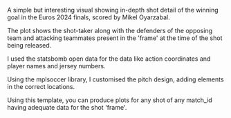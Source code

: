 A simple but interesting visual showing in-depth shot detail of the winning goal in the Euros 2024 finals, scored by Mikel Oyarzabal.    

The plot shows the shot-taker along with the defenders of the opposing team and attacking teammates present in the 'frame' at the time of the shot being released.     

I used the statsbomb open data for the data like action coordinates and player names and jersey numbers.    

Using the mplsoccer library, I customised the pitch design, adding elements in the correct locations.

Using this template, you can produce plots for any shot of any match_id having adequate data for the shot 'frame'. 
